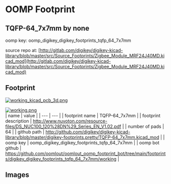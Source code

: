 # OOMP Footprint  
## TQFP-64_7x7mm  by none  
  
oomp key: oomp_digikey_digikey_footprints_tqfp_64_7x7mm  
  
source repo at: [http://gitlab.com/digikey/digikey-kicad-library/blob/master/src/Source_Footprints/Zigbee_Module_MRF24J40MD.kicad_mod](http://gitlab.com/digikey/digikey-kicad-library/blob/master/src/Source_Footprints/Zigbee_Module_MRF24J40MD.kicad_mod)  
## Footprint  
  
[![working_kicad_pcb_3d.png](working_kicad_pcb_3d_600.png)](working_kicad_pcb_3d.png)  
  
[![working.png](working_600.png)](working.png)  
| name | value | 
| --- | --- | 
| footprint name | TQFP-64_7x7mm | 
| footprint description | http://www.nuvoton.com/resource-files/DS_NUC100_120%28DN%29_Series_EN_V1.02.pdf | 
| number of pads | 64 | 
| github path | http://github.com/digikey/digikey-kicad-library/blob/master/digikey-footprints.pretty/TQFP-64_7x7mm.kicad_mod | 
| oomp key | oomp_digikey_digikey_footprints_tqfp_64_7x7mm | 
| oomp bot github | https://github.com/oomlout/oomlout_oomp_footprint_bot/tree/main/footprints/digikey_digikey_footprints_tqfp_64_7x7mm/working | 
## Images  
